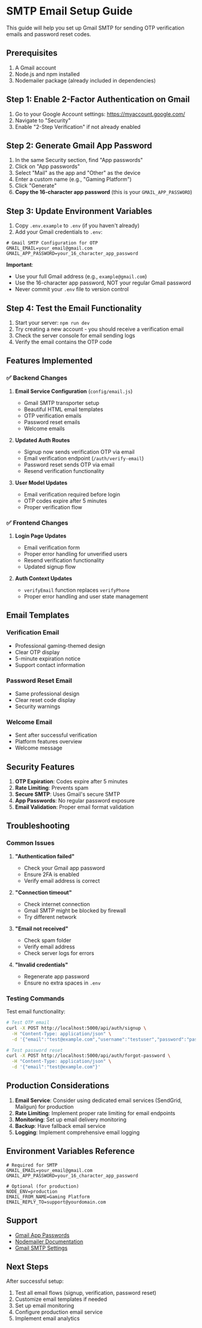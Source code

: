 # SMTP Email Setup Guide

This guide will help you set up Gmail SMTP for sending OTP verification emails and password reset codes.

## Prerequisites

1. A Gmail account
2. Node.js and npm installed
3. Nodemailer package (already included in dependencies)

## Step 1: Enable 2-Factor Authentication on Gmail

1. Go to your Google Account settings: https://myaccount.google.com/
2. Navigate to "Security"
3. Enable "2-Step Verification" if not already enabled

## Step 2: Generate Gmail App Password

1. In the same Security section, find "App passwords"
2. Click on "App passwords"
3. Select "Mail" as the app and "Other" as the device
4. Enter a custom name (e.g., "Gaming Platform")
5. Click "Generate"
6. **Copy the 16-character app password** (this is your `GMAIL_APP_PASSWORD`)

## Step 3: Update Environment Variables

1. Copy `.env.example` to `.env` (if you haven't already)
2. Add your Gmail credentials to `.env`:

```env
# Gmail SMTP Configuration for OTP
GMAIL_EMAIL=your_email@gmail.com
GMAIL_APP_PASSWORD=your_16_character_app_password
```

**Important**: 
- Use your full Gmail address (e.g., `example@gmail.com`)
- Use the 16-character app password, NOT your regular Gmail password
- Never commit your `.env` file to version control

## Step 4: Test the Email Functionality

1. Start your server: `npm run dev`
2. Try creating a new account - you should receive a verification email
3. Check the server console for email sending logs
4. Verify the email contains the OTP code

## Features Implemented

### ✅ **Backend Changes**

1. **Email Service Configuration** (`config/email.js`)
   - Gmail SMTP transporter setup
   - Beautiful HTML email templates
   - OTP verification emails
   - Password reset emails
   - Welcome emails

2. **Updated Auth Routes**
   - Signup now sends verification OTP via email
   - Email verification endpoint (`/auth/verify-email`)
   - Password reset sends OTP via email
   - Resend verification functionality

3. **User Model Updates**
   - Email verification required before login
   - OTP codes expire after 5 minutes
   - Proper verification flow

### ✅ **Frontend Changes**

1. **Login Page Updates**
   - Email verification form
   - Proper error handling for unverified users
   - Resend verification functionality
   - Updated signup flow

2. **Auth Context Updates**
   - `verifyEmail` function replaces `verifyPhone`
   - Proper error handling and user state management

## Email Templates

### Verification Email
- Professional gaming-themed design
- Clear OTP display
- 5-minute expiration notice
- Support contact information

### Password Reset Email
- Same professional design
- Clear reset code display
- Security warnings

### Welcome Email
- Sent after successful verification
- Platform features overview
- Welcome message

## Security Features

1. **OTP Expiration**: Codes expire after 5 minutes
2. **Rate Limiting**: Prevents spam
3. **Secure SMTP**: Uses Gmail's secure SMTP
4. **App Passwords**: No regular password exposure
5. **Email Validation**: Proper email format validation

## Troubleshooting

### Common Issues

1. **"Authentication failed"**
   - Check your Gmail app password
   - Ensure 2FA is enabled
   - Verify email address is correct

2. **"Connection timeout"**
   - Check internet connection
   - Gmail SMTP might be blocked by firewall
   - Try different network

3. **"Email not received"**
   - Check spam folder
   - Verify email address
   - Check server logs for errors

4. **"Invalid credentials"**
   - Regenerate app password
   - Ensure no extra spaces in `.env`

### Testing Commands

Test email functionality:

```bash
# Test OTP email
curl -X POST http://localhost:5000/api/auth/signup \
  -H "Content-Type: application/json" \
  -d '{"email":"test@example.com","username":"testuser","password":"password123"}'

# Test password reset
curl -X POST http://localhost:5000/api/auth/forgot-password \
  -H "Content-Type: application/json" \
  -d '{"email":"test@example.com"}'
```

## Production Considerations

1. **Email Service**: Consider using dedicated email services (SendGrid, Mailgun) for production
2. **Rate Limiting**: Implement proper rate limiting for email endpoints
3. **Monitoring**: Set up email delivery monitoring
4. **Backup**: Have fallback email service
5. **Logging**: Implement comprehensive email logging

## Environment Variables Reference

```env
# Required for SMTP
GMAIL_EMAIL=your_email@gmail.com
GMAIL_APP_PASSWORD=your_16_character_app_password

# Optional (for production)
NODE_ENV=production
EMAIL_FROM_NAME=Gaming Platform
EMAIL_REPLY_TO=support@yourdomain.com
```

## Support

- [Gmail App Passwords](https://support.google.com/accounts/answer/185833)
- [Nodemailer Documentation](https://nodemailer.com/)
- [Gmail SMTP Settings](https://support.google.com/mail/answer/7126229)

## Next Steps

After successful setup:

1. Test all email flows (signup, verification, password reset)
2. Customize email templates if needed
3. Set up email monitoring
4. Configure production email service
5. Implement email analytics
